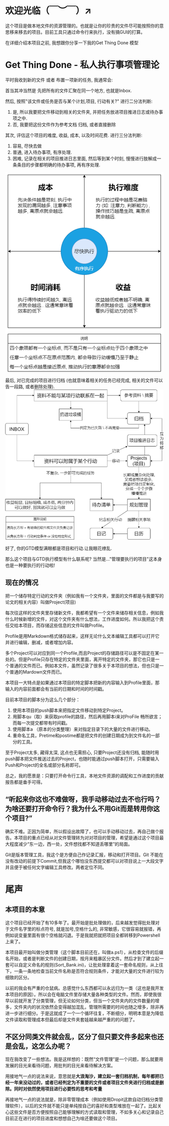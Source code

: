 # 欢迎光临（￣︶￣）↗　
这个项目是做本地文件的资源管理的。也就是让你的珍贵的文件尽可能按照你的意思移来移去的项目。目前工具只通过命令行来执行，没有搞GUI的打算。

在详细介绍本项目之前, 我想跟你分享一下我的Get Thing Done 模型

# Get Thing Done - 私人执行事项管理论
平时我收到新的文件 或者 布置一项新的任务, 我通常会:

首当其冲当然是 先把所有的文件汇聚在同一个地方, 也就是Inbox.

然后, 按照"该文件或任务是否与某个计划,项目, 行动有关?" 进行二分法判断:
1. 是, 所以我要把文件移动到相关的文件夹, 并把任务放进项目推进日志或待办事项之中.
2. 否, 我要把这份文件作为参考文档 归档, 或者直接删除

其次, 评估这个项目的难度, 收益, 成本, 以及时间花费. 进行三分法判断:
1. 容易, 尽快去做
2. 普通, 进入待办事项, 有序处理.
3. 困难, 记录在相关的项目推进日志里面, 然后等到某个时刻, 慢慢进行肢解成一条条目的步骤都明确的待办事项, 再有序处理.

![](.\IMG\行动力与执行四要素.png)

最后, 对已完成的项目进行归档 (也就意味着相关的任务已经完成, 相关的文件可以告一段路, 或者删除处理).
![](.\IMG\GTD规划图.png)

好了, 你的GTD模型满眼都是项目和行动.让我眼花缭乱.

那么这个项目与GTD执行模型有什么联系呢? 当然是..."管理要执行的项目"这本身也是一种要执行的行动啦!

## 现在的情况

把一个储存特定行动的文件夹（例如我有一个文件夹，里面的文件都是与我要写的论文的相关内容）叫做Project(项目)

每次往这样的文件夹里存储新文件，我都希望有一个文件来储存相关信息，例如我什么时候新增的文件，对这个文件夹有什么想法，工作进度如何。所以我把这个责任交给本项目，而存储这些信息的文件叫做Profile。

Profile是用Markdown格式储存起来，这样无论什么文本编辑工具都可以打开它并进行编辑，删减，或者增加内容。

多个Project可以对应到同一个Profile,而且Project的存储路径可以是不固定在某一处的。但是Profile只存在特定的文件夹里面，离开特定的文件夹，那它也只是一个普通的文件而已。例如本文件，虽然记录了很多关于本项目的想法，但也只是一个普通的Mardown文件而已。

本项目一大特点是如果通过本项目的特定脚本把新的内容输入到Profile里面，那输入的内容前面都会有当前的日期和时间的时间戳。

目前本项目的脚本分为这么几个部分：
1. 使用本项目的push脚本来把指定文件移动到特定Project。
2. 用脚本qu（取）来获取profile的路径，然后再用脚本i来对ProFile 畅所欲言；而每一次提交都带有时间戳。
3. 使用脚本a （原本的分类整理）来对指定目录下的大量的文件进行移动。
4. 重命名工具，Pretime和postime都是把文件的创建日期成为到文件名的一部分的工具。

至于Project太多, 藏得太深, 这点也无需担心, 只要Project还没有归档, 能随时用push脚本把文件推送过去的Project，也随时能通过push脚本打开，只需要输入Push和Project的全名或部分名称即可。

总之，我的愿景是：只要打开命令行工具，本地文件资源的调配和工作进度的贡献报告都是垂手可得。

## “听起来你这也不难做呀，我手动移动过去不也行吗？为啥还要打开命令行？我为什么不用Git而是转用你这个项目?”
确实不难。正因为简单，所以假设出故障了，也可以手动移动过去，再自己做个报告。本项目的重点已经从对文件管理转为对对项目的管理，希望是通过这个项目最大程度减少“东一边，西一处，文件想找都不知道丢哪里”的局面。

Git是版本管理工具，我这个是方便自己作记录汇报，移动和打开项目。Git 不能在没有改动的前提下Commit,但我这个哪怕没东西提交都可以对项目说上一大段文字并且便于被任何文字编辑工具修改。两者定位不同。

# 尾声
## 本项目的本意
这个项目已经开始了有10多年了。最开始是批处理做的，后来越发觉得批处理对于文件名字里的标点符号, 就是加号,空格什么的, 非常敏感，它很容易就报错，再例如说变量里面有很个空格就闪退。于是我就把就把项目全都转移到Powershell上来了。

本项目最开始叫做分类管理（这个脚本目前还在，叫做a.ps1），从检查文件的后缀名开始，或者是判断文件的创建日期，按月来粗暴区分文件。然后才到了建立起一套可以自定义命名的规则(Sort_Bank.ini)，让批处理拿着这一套命名规则，从上往下，一条一条地检查当前文件名称是否符合规则条件，才能对大量的文件进行较为细致的区分。

以前的我会有严重的仓鼠病。总感觉什么东西都可以永远归为一类（这也是我开发本项目的原因）。所以会在电脑文件里存储大量各种类型的文件。然而，即使我很早以前就开发了分类管理，但无论如何分类，但当一个文件夹内的文件数量的增多，文件夹内的状况依然会变得越加混乱，管理所需要的时间也随之增多，除非再进一步进行细分。于是这就成了一个一个循环往复，不断细分，明明本意是为降低文件读取和管理成本但最后却是文件夹套娃越来越严重的的问题了。

## 不区分同类文件就会乱，区分了但只要文件多起来也还是会乱，这怎么办呢？

现在我改变了一些想法。我是这样想的：既然“文件管理”是一个问题，那么就要用发展的目光来看待问题，用批判的目光来看待解决方案。

用接地气一点的说法来说，意思就是**大浪淘沙，建立起一套归档机制，每年都把已经一年来没动过的，或者已经判定为不重要的文件或者项目文件夹进行归档或是删除。同时对依然使用项目进行必要性的思考和考量**

再接地气一点的说法就是，除非零管理成本（例如使用Dropit这款自动归档分类管理软件），以后的文件就不能只是单纯按自己的喜好和类型堆放在一起了。比起关心这些文件是否方便按照自己能够理解的方式读取和管理，不如多关心和记录自己目前正在进行的项目进度和想想自己为啥还要做这个项目。

